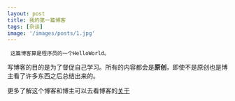 ```yaml
---
layout: post
title: 我的第一篇博客
tags: [杂谈]
image: '/images/posts/1.jpg'
---
```

     这篇博客算是程序员的一个HelloWorld。
写博客的目的是为了督促自己学习。所有的内容都会是**原创**，即使不是原创也是博主看了许多东西之后总结出来的。

更多了解这个博客和博主可以去看博客的[关于](https://wy-wangyan.github.io/about.html)
